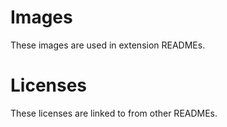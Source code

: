 # Images

These images are used in extension READMEs.

# Licenses

These licenses are linked to from other READMEs.